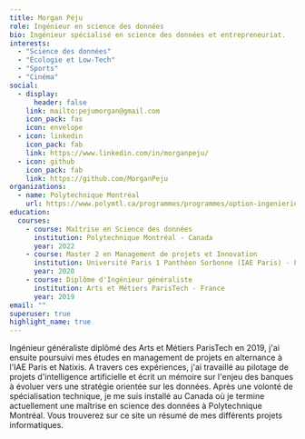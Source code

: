 ```yaml
---
title: Morgan Péju
role: Ingénieur en science des données
bio: Ingénieur spécialisé en science des données et entrepreneuriat.
interests:
  - "Science des données"
  - "Écologie et Low-Tech"
  - "Sports"
  - "Cinéma"
social:
  - display:
      header: false
    link: mailto:pejumorgan@gmail.com
    icon_pack: fas
    icon: envelope
  - icon: linkedin
    icon_pack: fab
    link: https://www.linkedin.com/in/morganpeju/
  - icon: github
    icon_pack: fab
    link: https://github.com/MorganPeju
organizations:
  - name: Polytechnique Montréal
    url: https://www.polymtl.ca/programmes/programmes/option-ingenierie-et-analytique-des-donnees
education:
  courses:
    - course: Maîtrise en Science des données
      institution: Polytechnique Montréal - Canada
      year: 2022
    - course: Master 2 en Management de projets et Innovation
      institution: Université Paris 1 Panthéon Sorbonne (IAE Paris) - France
      year: 2020
    - course: Diplôme d'Ingénieur généraliste
      institution: Arts et Métiers ParisTech - France
      year: 2019
email: ""
superuser: true
highlight_name: true
---
```

Ingénieur généraliste diplômé des Arts et Métiers ParisTech en 2019, j'ai ensuite poursuivi mes études en management de projets en alternance à l'IAE Paris et Natixis. A travers ces expériences, j'ai travaillé au pilotage de projets d'intelligence artificielle et écrit un mémoire sur l'enjeu des banques à évoluer vers une stratégie orientée sur les données. 
Après une volonté de spécialisation technique, je me suis installé au Canada où je termine actuellement une maîtrise en science des données à Polytechnique Montréal.
Vous trouverez sur ce site un résumé de mes différents projets informatiques. 
